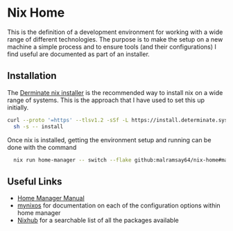 # Nix Home

This is the definition of a development environment for working with a wide range of different technologies.
The purpose is to make the setup on a new machine a simple process
and to ensure tools (and their configurations) I find useful are documented as part of an installer.

## Installation

The [Derminate nix installer](https://github.com/DeterminateSystems/nix-installer) is
the recommended way to install nix on a wide range of systems.
This is the approach that I have used to set this up initially.

```sh
curl --proto '=https' --tlsv1.2 -sSf -L https://install.determinate.systems/nix | \
  sh -s -- install
```

Once nix is installed, getting the environment setup and running can be done with the command

```sh
  nix run home-manager -- switch --flake github:malramsay64/nix-home#malcolm
```

## Useful Links

- [Home Manager Manual](https://nix-community.github.io/home-manager/)
- [mynixos](https://mynixos.com/home-manager) for documentation on each of the configuration options within home manager
- [Nixhub](https://www.nixhub.io/) for a searchable list of all the packages available

